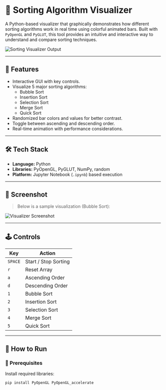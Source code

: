 # 🧠 Sorting Algorithm Visualizer

A Python-based visualizer that graphically demonstrates how different sorting algorithms work in real time using colorful animated bars. Built with `PyOpenGL` and `PyGLUT`, this tool provides an intuitive and interactive way to understand and compare sorting techniques.

![Sorting Visualizer Output](./895d00b4-a701-4009-bbc6-4e0f9db4f13d.png)

---

## 🎯 Features

- Interactive GUI with key controls.
- Visualize 5 major sorting algorithms:
  - Bubble Sort
  - Insertion Sort
  - Selection Sort
  - Merge Sort
  - Quick Sort
- Randomized bar colors and values for better contrast.
- Toggle between ascending and descending order.
- Real-time animation with performance considerations.

---

## 🛠️ Tech Stack

- **Language:** Python
- **Libraries:** PyOpenGL, PyGLUT, NumPy, random
- **Platform:** Jupyter Notebook (`.ipynb`) based execution

---

## 📸 Screenshot

> Below is a sample visualization (Bubble Sort):

![Visualizer Screenshot](https://drive.google.com/file/d/126uZtJeRf35goFpI10PfR0frneWoNOV1/view?usp=sharing)

---

## 🕹️ Controls

| Key      | Action                     |
|----------|----------------------------|
| `SPACE`  | Start / Stop Sorting       |
| `r`      | Reset Array                |
| `a`      | Ascending Order            |
| `d`      | Descending Order           |
| `1`      | Bubble Sort                |
| `2`      | Insertion Sort             |
| `3`      | Selection Sort             |
| `4`      | Merge Sort                 |
| `5`      | Quick Sort                 |

---

## 🚀 How to Run

### 🔧 Prerequisites

Install required libraries:

```bash
pip install PyOpenGL PyOpenGL_accelerate
